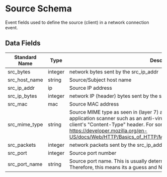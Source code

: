 # Source Schema

Event fields used to define the source (client) in a network connection event.

## Data Fields

| Standard Name | Type | Description | Sample Value |
|--------|---------|-------|-------|
| src_bytes | integer | network bytes sent by the src_ip_addr | 100 |
| src_host_name | string | Source/Subject host name | WKHR001 |
| src_ip_addr | ip | Source IP address | 8.8.8.8 |
| src_ip_bytes | integer | network IP (header) bytes sent by the src_ip_addr | 100 |
| src_mac | mac | Source MAC address | a9:68:82:28:c4:6d |
| src_mime_type | string | Source MIME type as seen in (layer 7) application layer details or as defined by a application scanner such as an anti-virus/EDR. For HTTP this is usually from the client's "Content-Type" header. For some examples of MIME types, check out: https://developer.mozilla.org/en-US/docs/Web/HTTP/Basics_of_HTTP/MIME_types/Complete_list_of_MIME_types | application/pdf |
| src_packets | integer | network packets sent by the src_ip_addr | 5 |
| src_port | integer | Source port number | 41572 |
| src_port_name | string | Source port name. This is usually determined by IANA common port assignment. Therefore, this means its a guess and NOT the actual the application used | netbios-dgm |